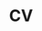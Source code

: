 ---
title: CV
eleventyNavigation:
  key: CV
  url: /static/assets/natalieman-cv.pdf
  permalink: false
  order: 3
---